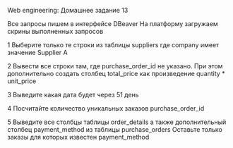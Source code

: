 Web engineering: Домашнее задание 13


Все запросы пишем в интерфейсе DBeaver На платформу загружаем скрины выполненных запросов


1 Выберите только те строки из таблицы suppliers где company имеет значение Supplier A



2 Вывести все строки там, где purchase_order_id не указано. При этом дополнительно создать столбец total_price как произведение quantity * unit_price


3 Выведите какая дата будет через 51 день

4  Посчитайте количество уникальных заказов purchase_order_id



5 Выведите все столбцы таблицы order_details а также дополнительный столбец payment_method из таблицы purchase_orders Оставьте только заказы для которых известен payment_method